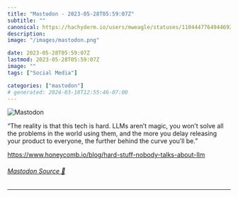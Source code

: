 ```yaml
---
title: "Mastodon - 2023-05-28T05:59:07Z"
subtitle: ""
canonical: https://hachyderm.io/users/mweagle/statuses/110444776494469255
description:
image: "/images/mastodon.png"

date: 2023-05-28T05:59:07Z
lastmod: 2023-05-28T05:59:07Z
image: ""
tags: ["Social Media"]

categories: ["mastodon"]
# generated: 2024-03-10T12:55:46-07:00
---
```

![Mastodon](/images/mastodon.png)

<p>“The reality is that this tech is hard. LLMs aren’t magic, you won’t solve all the problems in the world using them, and the more you delay releasing your product to everyone, the further behind the curve you’ll be.”</p><p><a href="https://www.honeycomb.io/blog/hard-stuff-nobody-talks-about-llm" target="_blank" rel="nofollow noopener noreferrer" translate="no"><span class="invisible">https://www.</span><span class="ellipsis">honeycomb.io/blog/hard-stuff-n</span><span class="invisible">obody-talks-about-llm</span></a></p>


###### [Mastodon Source 🐘](https://hachyderm.io/@mweagle/110444776494469255)

___
